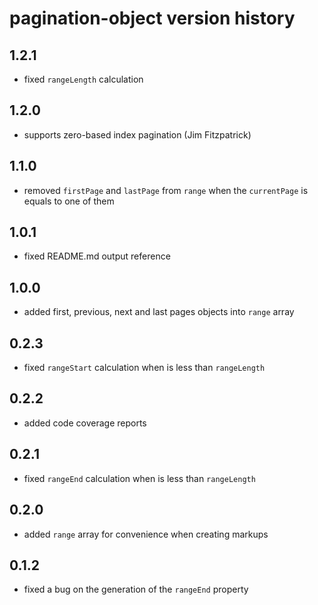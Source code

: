 # pagination-object version history

## 1.2.1
- fixed `rangeLength` calculation

## 1.2.0
- supports zero-based index pagination (Jim Fitzpatrick)

## 1.1.0
- removed `firstPage` and `lastPage` from `range` when the `currentPage` is equals to one of them

## 1.0.1
- fixed README.md output reference

## 1.0.0
- added first, previous, next and last pages objects into `range` array

## 0.2.3
- fixed `rangeStart` calculation when is less than `rangeLength`

## 0.2.2
- added code coverage reports

## 0.2.1
- fixed `rangeEnd` calculation when is less than `rangeLength`

## 0.2.0
- added `range` array for convenience when creating markups

## 0.1.2
- fixed a bug on the generation of the `rangeEnd` property
